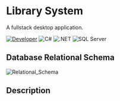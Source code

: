 # Library System
A fullstack desktop application.


[![Developer](https://img.shields.io/badge/Developer-Basilabt-crimson)](https://github.com/Basilabt)
![C#](https://img.shields.io/badge/language-C%23-blue) 
![.NET](https://img.shields.io/badge/framework-.NET-blueviolet) 
![SQL Server](https://img.shields.io/badge/backend-SQL%20Server-green)


## Database Relational Schema
![Relational_Schema](https://github.com/user-attachments/assets/78065737-e13b-4716-a799-5b247d1caac2)

## Description


